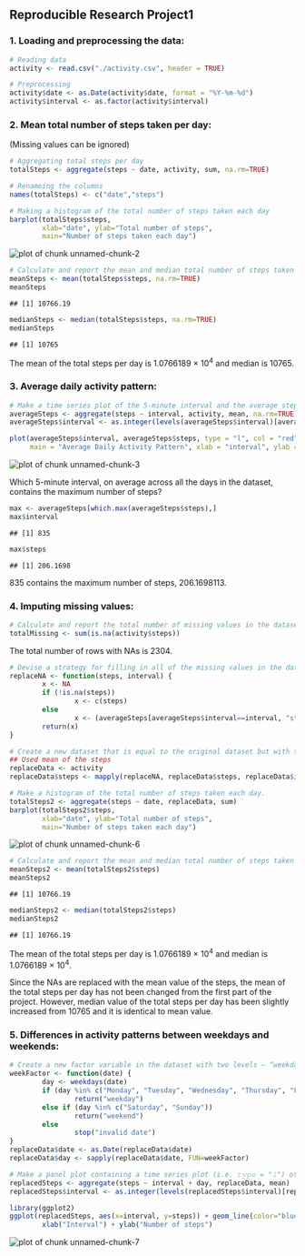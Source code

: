 ## Reproducible Research Project1


### 1. Loading and preprocessing the data:

```r
# Reading data
activity <- read.csv("./activity.csv", header = TRUE)

# Preprocessing
activity$date <- as.Date(activity$date, format = "%Y-%m-%d")
activity$interval <- as.factor(activity$interval)
```


### 2. Mean total number of steps taken per day: 
(Missing values can be ignored)

```r
# Aggregating total steps per day 
totalSteps <- aggregate(steps ~ date, activity, sum, na.rm=TRUE)

# Renameing the columns
names(totalSteps) <- c("date","steps")

# Making a histogram of the total number of steps taken each day
barplot(totalSteps$steps,
        xlab="date", ylab="Total number of steps",
        main="Number of steps taken each day")
```

![plot of chunk unnamed-chunk-2](figure/unnamed-chunk-2-1.png)

```r
# Calculate and report the mean and median total number of steps taken per day
meanSteps <- mean(totalSteps$steps, na.rm=TRUE)
meanSteps
```

```
## [1] 10766.19
```

```r
medianSteps <- median(totalSteps$steps, na.rm=TRUE)
medianSteps
```

```
## [1] 10765
```
The mean of the total steps per day is 1.0766189 &times; 10<sup>4</sup> and median is 10765.


### 3. Average daily activity pattern:

```r
# Make a time series plot of the 5-minute interval and the average steps
averageSteps <- aggregate(steps ~ interval, activity, mean, na.rm=TRUE)
averageSteps$interval <- as.integer(levels(averageSteps$interval)[averageSteps$interval])

plot(averageSteps$interval, averageSteps$steps, type = "l", col = "red", lwd = 2, 
     main = "Average Daily Activity Pattern", xlab = "interval", ylab = "average steps")
```

![plot of chunk unnamed-chunk-3](figure/unnamed-chunk-3-1.png)

Which 5-minute interval, on average across all the days in the dataset, contains the maximum number of steps?

```r
max <- averageSteps[which.max(averageSteps$steps),]
max$interval
```

```
## [1] 835
```

```r
max$steps
```

```
## [1] 206.1698
```
835 contains the maximum number of steps, 206.1698113.


### 4. Imputing missing values:

```r
# Calculate and report the total number of missing values in the dataset 
totalMissing <- sum(is.na(activity$steps))
```
The total number of rows with NAs is 2304.


```r
# Devise a strategy for filling in all of the missing values in the dataset. 
replaceNA <- function(steps, interval) {
        x <- NA
        if (!is.na(steps))
                x <- c(steps)
        else
                x <- (averageSteps[averageSteps$interval==interval, "steps"])
        return(x)
}

# Create a new dataset that is equal to the original dataset but with the missing data filled in.
## Used mean of the steps
replaceData <- activity
replaceData$steps <- mapply(replaceNA, replaceData$steps, replaceData$interval)

# Make a histogram of the total number of steps taken each day.
totalSteps2 <- aggregate(steps ~ date, replaceData, sum)
barplot(totalSteps2$steps,
        xlab="date", ylab="Total number of steps",
        main="Number of steps taken each day")
```

![plot of chunk unnamed-chunk-6](figure/unnamed-chunk-6-1.png)

```r
# Calculate and report the mean and median total number of steps taken per day. 
meanSteps2 <- mean(totalSteps2$steps)
meanSteps2
```

```
## [1] 10766.19
```

```r
medianSteps2 <- median(totalSteps2$steps)
medianSteps2
```

```
## [1] 10766.19
```
The mean of the total steps per day is 1.0766189 &times; 10<sup>4</sup> and median is 1.0766189 &times; 10<sup>4</sup>.

Since the NAs are replaced with the mean value of the steps, the mean of the total steps per day has not been changed from the first part of the project. However, median value of the total steps per day has been slightly increased from 10765 and it is identical to mean value.


### 5. Differences in activity patterns between weekdays and weekends:

```r
# Create a new factor variable in the dataset with two levels – “weekday” and “weekend” indicating whether a given date is a weekday or weekend day.
weekFactor <- function(date) {
        day <- weekdays(date)
        if (day %in% c("Monday", "Tuesday", "Wednesday", "Thursday", "Friday"))
                return("weekday")
        else if (day %in% c("Saturday", "Sunday"))
                return("weekend")
        else
                stop("invalid date")
}
replaceData$date <- as.Date(replaceData$date)
replaceData$day <- sapply(replaceData$date, FUN=weekFactor)

# Make a panel plot containing a time series plot (i.e. 𝚝𝚢𝚙𝚎 = "𝚕") of the 5-minute interval (x-axis) and the average number of steps taken, averaged across all weekday days or weekend days (y-axis). 
replacedSteps <- aggregate(steps ~ interval + day, replaceData, mean)
replacedSteps$interval <- as.integer(levels(replacedSteps$interval)[replacedSteps$interval])

library(ggplot2)
ggplot(replacedSteps, aes(x=interval, y=steps)) + geom_line(color="blue") + facet_wrap(~ day, nrow=2) +
        xlab("Interval") + ylab("Number of steps")
```

![plot of chunk unnamed-chunk-7](figure/unnamed-chunk-7-1.png)
